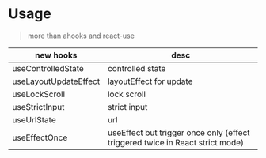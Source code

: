 # Usage

> more than ahooks and react-use


| new hooks             | desc                                                                          |
| --------------------- | ----------------------------------------------------------------------------- |
| useControlledState    | controlled state                                                              |
| useLayoutUpdateEffect | layoutEffect for update                                                       |
| useLockScroll         | lock scroll                                                                   |
| useStrictInput        | strict input                                                                  |
| useUrlState           | url                                                                           |
| useEffectOnce         | useEffect but trigger once only (effect triggered twice in React strict mode) |
